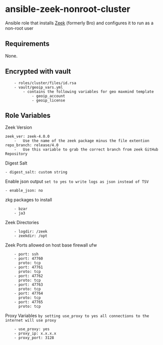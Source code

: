 # ansible-zeek-nonroot-cluster

Ansible role that installs [Zeek](https://zeek.org/) (formerly Bro) and configures it to run as a non-root user

## Requirements

None.

## Encrypted with vault
        - roles/cluster/files/id.rsa
        - vault/geoip_vars.yml
            - contains the following variables for geo maxmind template
                - geoip_account
                - geoip_license

## Role Variables
Zeek Version
    
    zeek_ver: zeek-4.0.0
        -   Use the name of the zeek package minus the file extention
    repo_branch: release/4.0
        -   Use this variable to grab the correct branch from zeek GitHub Repository

Digest Salt

	- digest_salt: custom string

Enable json output ```set to yes to write logs as json instead of TSV```

	- enable_json: no

zkg packages to install

        - bzar
        - ja3

Zeek Directories

        - logdir: /zeek
        - zeekdir: /opt

Zeek Ports allowed on host base firewall ufw
        
        - port: ssh
        - port: 47760
          proto: tcp
        - port: 47761
          proto: tcp
        - port: 47762
          proto: tcp
        - port: 47763
          proto: tcp
        - port: 47764
          proto: tcp
        - port: 47765
          proto: tcp

Proxy Variables ```by setting use_proxy to yes all connections to the internet will use proxy```

        - use_proxy: yes
        - proxy_ip: x.x.x.x
        - proxy_port: 3128
